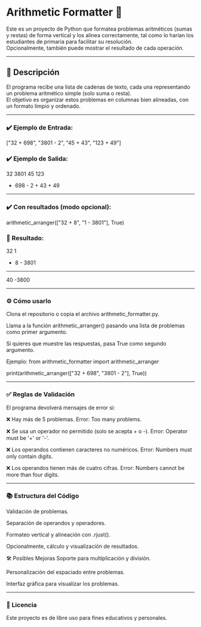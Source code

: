# Arithmetic Formatter 🧮

Este es un proyecto de Python que formatea problemas aritméticos (sumas y restas) de forma vertical y los alinea correctamente, tal como lo harían los estudiantes de primaria para facilitar su resolución.  
Opcionalmente, también puede mostrar el resultado de cada operación.

---

## 📂 Descripción

El programa recibe una lista de cadenas de texto, cada una representando un problema aritmético simple (solo suma o resta).  
El objetivo es organizar estos problemas en columnas bien alineadas, con un formato limpio y ordenado.

---

### ✔️ Ejemplo de Entrada:

["32 + 698", "3801 - 2", "45 + 43", "123 + 49"]

### ✔️ Ejemplo de Salida:

   32      3801      45      123
+ 698    -    2    + 43    +  49
_____    ______    ____    _____

### ✔️ Con resultados (modo opcional):

arithmetic_arranger(["32 + 8", "1 - 3801"], True)

### 🚀 Resultado:

  32         1
+  8    - 3801
____    ______
  40     -3800

---

### ⚙️ Cómo usarlo
Clona el repositorio o copia el archivo arithmetic_formatter.py.

Llama a la función arithmetic_arranger() pasando una lista de problemas como primer argumento.

Si quieres que muestre las respuestas, pasa True como segundo argumento.

Ejemplo:
from arithmetic_formatter import arithmetic_arranger

print(arithmetic_arranger(["32 + 698", "3801 - 2"], True))

---

### ✅ Reglas de Validación
El programa devolverá mensajes de error si:

   ❌ Hay más de 5 problemas.
   Error: Too many problems.
   
   ❌ Se usa un operador no permitido (solo se acepta + o -).
   Error: Operator must be '+' or '-'.
   
   ❌ Los operandos contienen caracteres no numéricos.
   Error: Numbers must only contain digits.
   
   ❌ Los operandos tienen más de cuatro cifras.
   Error: Numbers cannot be more than four digits.

---

### 📚 Estructura del Código

Validación de problemas.

Separación de operandos y operadores.

Formateo vertical y alineación con .rjust().

Opcionalmente, cálculo y visualización de resultados.

🛠️ Posibles Mejoras
Soporte para multiplicación y división.

Personalización del espaciado entre problemas.

Interfaz gráfica para visualizar los problemas.

---

### 📃 Licencia
Este proyecto es de libre uso para fines educativos y personales.
